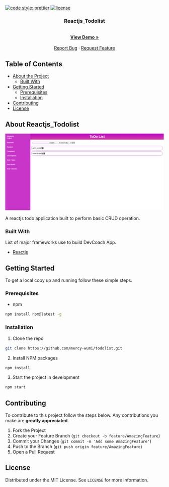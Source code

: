 [![code style: prettier](https://img.shields.io/badge/code_style-prettier-ff69b4.svg)](https://github.com/prettier/prettier)
[![license](https://img.shields.io/github/license/t-ho/mern-stack)](https://github.com/mercy-wumi/todolist/blob/master/LICENSE)

</p>
<p align="center">
 <h3 align="center">Reactjs_Todolist</h3>
  <p align="center">
    <br />
    <a href="https://github.com/mercy-wumi/todolist.git"><strong>View Demo »</strong></a>
    <br />
    <br />
    <a href="https://github.com/mercy-wumi/todolist.git/issues">Report Bug</a>
    ·
    <a href="https://github.com/mercy-wumi/todolist.git/issues">Request Feature</a>
  </p>
</p>

## Table of Contents

- [About the Project](#about-the-project)
  - [Built With](#built-with)
- [Getting Started](#getting-started)
  - [Prerequisites](#prerequisites)
  - [Installation](#installation)
- [Contributing](#contributing)
- [License](#license)


## About Reactjs_Todolist

<img src="./public/todo.png" alt="Logo" />

A reactjs todo application built to perform basic CRUD operation.

### Built With

List of major frameworks use to build DevCoach App.

- [Reactjs](https://reactjs.org/)


## Getting Started

To get a local copy up and running follow these simple steps.

### Prerequisites

- npm

```sh
npm install npm@latest -g
```

### Installation

1. Clone the repo

```sh
git clone https://github.com/mercy-wumi/todolist.git
```

2. Install NPM packages

```sh
npm install
```

3. Start the project in development

```sh
npm start
```

## Contributing

To contribute to this project follow the steps below. Any contributions you make are **greatly appreciated**.

1. Fork the Project
2. Create your Feature Branch (`git checkout -b feature/AmazingFeature`)
3. Commit your Changes (`git commit -m 'Add some AmazingFeature'`)
4. Push to the Branch (`git push origin feature/AmazingFeature`)
5. Open a Pull Request

## License

Distributed under the MIT License. See `LICENSE` for more information.

